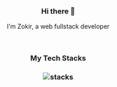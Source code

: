 <h3 align="center"> Hi there 👋</h3>

<p align="center">
I'm Zokir, a web fullstack developer
</p>

<br/>
<h3 align="center">
My Tech Stacks
</h3>

<h3 align="center">
<img src="https://raw.githubusercontent.com/akasrai/akasrai/master/assets/stack-hills.png" alt="stacks"/>
</h3>
